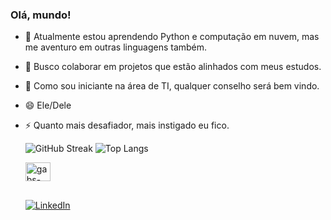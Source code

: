 ### Olá, mundo!

- 🌱 Atualmente estou aprendendo Python e computação em nuvem, mas me aventuro em outras linguagens também.
- 👯 Busco colaborar em projetos que estão alinhados com meus estudos.
- 🤔 Como sou iniciante na área de TI, qualquer conselho será bem vindo.
- 😄 Ele/Dele
- ⚡ Quanto mais desafiador, mais instigado eu fico.
  <div>
    
  ![GitHub Streak](https://streak-stats.demolab.com/?user=GabsPere&theme=tokyonight&hide_border=true)
  ![Top Langs](https://github-readme-stats.vercel.app/api/top-langs/?username=GabsPere&theme=tokyonight&hide_border=true)
  </div>
   
  <div style="display: inline_block">
  <img align="center" alt="gabs-python" height="30" width="40" src="https://cdn.jsdelivr.net/gh/devicons/devicon/icons/python/python-original.svg"">
  </div>
  
  ##
  
  <div>
  
  [![LinkedIn](https://img.shields.io/badge/LinkedIn-000?style=for-the-badge&logo=linkedin&logoColor=0E76A8)](https://www.linkedin.com/in/gabrielfelipedeoliveira/)
  </div>

  
